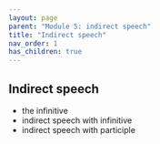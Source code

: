 ```yaml
---
layout: page
parent: "Module 5: indirect speech"
title: "Indirect speech"
nav_order: 1
has_children: true
---
```


## Indirect speech


- the infinitive
- indirect speech with infinitive
- indirect speech with participle
